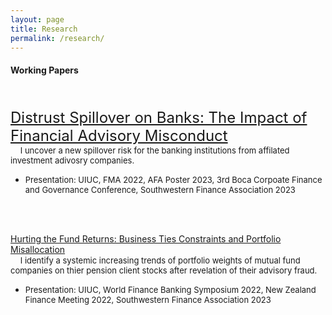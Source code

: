 ```yaml
---
layout: page
title: Research
permalink: /research/
---
```


#### **Working Papers** <br>

\
\
<font size="5"> [Distrust Spillover on Banks: The Impact of Financial Advisory Misconduct](/publications/Distrust_Spillover_on_Banks_J.pdf)</font><br> 
  &nbsp;&nbsp;&nbsp; <font size="2.5"> I uncover a new spillover risk for the banking institutions from affilated investment adivosry companies.</font> 
  * <font size="2.5"> Presentation: UIUC, FMA 2022, AFA Poster 2023, 3rd Boca Corpoate Finance and Governance Conference, Southwestern Finance Association 2023</font>

<br />
<br />

[Hurting the Fund Returns: Business Ties Constraints and Portfolio Misallocation]()<br> 
  &nbsp;&nbsp;&nbsp; <font size="2.5"> I identify a systemic increasing trends of portfolio weights of mutual fund companies on thier pension client stocks after revelation of their advisory fraud.</font> 
  * <font size="2.5"> Presentation: UIUC, World Finance Banking Symposium 2022, New Zealand Finance Meeting 2022, Southwestern Finance Association 2023</font>

